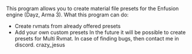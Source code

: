 This program allows you to create material file presets for the Enfusion engine (Dayz, Arma 3).
What this program can do: 
  - Create rvmats from already offered presets
  - Add your own custom presets
In the future it will be possible to create presets for Multi Rvmat.
In case of finding bugs, then contact me in discord. 
crazy_jesus
